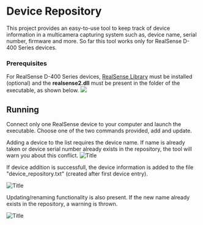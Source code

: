 # Device Repository

This project provides an easy-to-use tool to keep track of device information in a multicamera capturing system such as,
device name, serial number, firmware and more. So far this tool works only for RealSense D-400 Series devices.


### Prerequisites
For RealSense D-400 Series devices, [RealSense Library](https://github.com/IntelRealSense/librealsense) must be installed (optional) and the **realsense2.dll** must be present in the folder of the executable, as shown below.
![](VCL3D/VolumetricCapture/device_init.png?raw=true)



## Running
Connect only one RealSense device to your computer and launch the executable. Choose one of the two commands provided, 
add and update.

Adding a device to the list requires the device name. If name is already taken or device serial number already exists
in the repository, the tool will warn you about this conflict.
![](VCL3D/VolumetricCapture/Add.png?raw=true "Title")



If device addition is successfull, the device information is added to the file "device_repository.txt" (created after first device entry).

![](VCL3D/VolumetricCapture/List.png?raw=true "Title")




Updating/renaming functionality is also present. If the new name already exists in the repository, a warning is thrown.

![](VCL3D/VolumetricCapture/Update.png?raw=true "Title")

